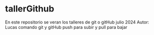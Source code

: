 # tallerGithub
En este repositorio se veran los talleres de git o gitHub julio 2024
Autor: Lucas 
comando git y gitHub
push para subir y pull para bajar 

